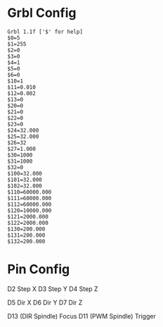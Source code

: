 #  Grbl Config
    Grbl 1.1f ['$' for help]
    $0=5
    $1=255
    $2=0
    $3=0
    $4=1
    $5=0
    $6=0
    $10=1
    $11=0.010
    $12=0.002
    $13=0
    $20=0
    $21=0
    $22=0
    $23=0
    $24=32.000
    $25=32.000
    $26=32
    $27=1.000
    $30=1000
    $31=1000
    $32=0
    $100=32.000
    $101=32.000
    $102=32.000
    $110=60000.000
    $111=60000.000
    $112=60000.000
    $120=10000.000
    $121=2000.000
    $122=2000.000
    $130=200.000
    $131=200.000
    $132=200.000

# Pin Config
D2 Step X
D3 Step Y
D4 Step Z

D5 Dir X
D6 Dir Y
D7 Dir Z

D13 (DIR Spindle) Focus
D11 (PWM Spindle) Trigger